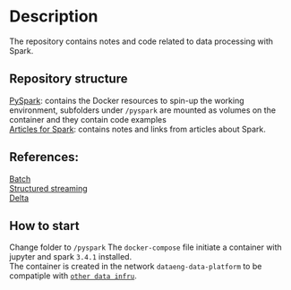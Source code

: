 # Description
The repository contains notes and code related to data processing with Spark.


## Repository structure
[PySpark](./pyspark/): contains the Docker resources to spin-up the working environment, subfolders under `/pyspark` are mounted as volumes on the container and they contain code examples \
[Articles for Spark](./articles/): contains notes and links from articles about Spark.

## References:

[Batch](https://www.youtube.com/playlist?list=PL2IsFZBGM_IHCl9zhRVC1EXTomkEp_1zm) \
[Structured streaming](https://www.youtube.com/playlist?list=PL2IsFZBGM_IEtp2fF5xxZCS9CYBSHV2WW) \
[Delta](https://www.youtube.com/playlist?list=PL2IsFZBGM_IExqZ5nHg0wbTeiWVd8F06b)


## How to start
Change folder to `/pyspark`
The `docker-compose` file initiate a container with jupyter and spark `3.4.1` installed.\
The container is created in the network `dataeng-data-platform` to be compatiple with [`other data infru`](https://github.com/gkosia-dataeng/data-platform-infru).